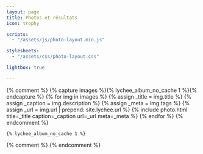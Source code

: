 ```yaml
---
layout: page
title: Photos et résultats
icon: trophy

scripts:
  - "/assets/js/photo-layout.min.js"

stylesheets:
  - "/assets/css/photo-layout.css" 

lightbox: true

---
```


<div class="row container-photo">
	{% comment %}
	{% capture images %}{% lychee_album_no_cache 1 %}{% endcapture %}
	{% for img in images %}
	{% assign _title = img.title %}
	{% assign _caption = img.description %}
	{% assign _meta = img.tags %}
	{% assign _url = img.url | prepend: site.lychee.url %}
	{% include photo.html title=_title caption=_caption url=_url meta=_meta %}
	{% endfor %}
	{% endcomment %}

	{% lychee_album_no_cache 1 %}
{% comment %}
{% endcomment %}
</div>

